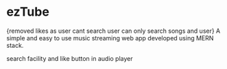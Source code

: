 # ezTube

{removed likes as user cant search user can only search songs and user}
A simple and easy to use music streaming web app developed using MERN stack.


search facility and like button in audio player

